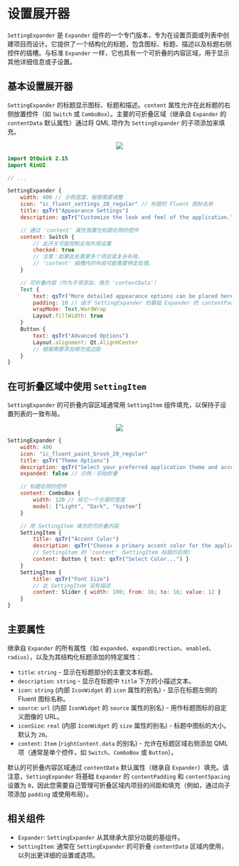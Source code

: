 # 设置展开器

`SettingExpander` 是 `Expander` 组件的一个专门版本，专为在设置页面或列表中创建项目而设计。它提供了一个结构化的标题，包含图标、标题、描述以及标题右侧控件的插槽。与标准 `Expander` 一样，它也具有一个可折叠的内容区域，用于显示其他详细信息或子设置。

## 基本设置展开器

`SettingExpander` 的标题显示图标、标题和描述。`content` 属性允许在此标题的右侧放置控件（如 `Switch` 或 `ComboBox`）。主要的可折叠区域（继承自 `Expander` 的 `contentData` 默认属性）通过将 QML 项作为 `SettingExpander` 的子项添加来填充。

<div align="center">
  <img src="/assets/images/Layout/SettingExpander/settingexpander-basic.png"> <!-- 占位符：图片路径待确认或创建 -->
</div>

```qml
import QtQuick 2.15
import RinUI

// ...

SettingExpander {
    width: 400 // 示例宽度，根据需要调整
    icon: "ic_fluent_settings_20_regular" // 标题的 Fluent 图标名称
    title: qsTr("Appearance Settings")
    description: qsTr("Customize the look and feel of the application.")

    // 通过 'content' 属性放置在标题右侧的控件
    content: Switch {
        // 此开关可能控制全局外观设置
        checked: true 
        // 注意：如果此处需要多个项目或复杂布局，
        // 'content' 插槽内的布局可能需要特定处理。
    }

    // 可折叠内容（作为子项添加，填充 'contentData'）
    Text {
        text: qsTr("More detailed appearance options can be placed here, inside the collapsible area.")
        padding: 10 // 由于 SettingExpander 的基础 Expander 的 contentPadding 为 0，因此添加填充
        wrapMode: Text.WordWrap
        Layout.fillWidth: true
    }
    Button {
        text: qsTr("Advanced Options")
        Layout.alignment: Qt.AlignHCenter
        // 根据需要添加填充或边距
    }
}
```

## 在可折叠区域中使用 `SettingItem`

`SettingExpander` 的可折叠内容区域通常用 `SettingItem` 组件填充，以保持子设置列表的一致布局。

<div align="center">
  <img src="/assets/images/Layout/SettingExpander/settingexpander-with-items.png"> <!-- 占位符：图片路径待确认或创建 -->
</div>

```qml
SettingExpander {
    width: 400
    icon: "ic_fluent_paint_brush_20_regular"
    title: qsTr("Theme Options")
    description: qsTr("Select your preferred application theme and accent color.")
    expanded: false // 示例：初始折叠

    // 标题右侧的控件
    content: ComboBox {
        width: 120 // 给它一个合理的宽度
        model: ["Light", "Dark", "System"]
    }

    // 用 SettingItem 填充的可折叠内容
    SettingItem {
        title: qsTr("Accent Color")
        description: qsTr("Choose a primary accent color for the application.")
        // SettingItem 的 'content'（SettingItem 标题的右侧）
        content: Button { text: qsTr("Select Color...") } 
    }
    SettingItem {
        title: qsTr("Font Size")
        // 此 SettingItem 没有描述
        content: Slider { width: 100; from: 10; to: 16; value: 12 }
    }
}
```

## 主要属性

继承自 `Expander` 的所有属性（如 `expanded`、`expandDirection`、`enabled`、`radius`），以及为其结构化标题添加的特定属性：

*   `title`: `string` - 显示在标题部分的主要文本标题。
*   `description`: `string` - 显示在标题中 `title` 下方的小描述文本。
*   `icon`: `string` (内部 `IconWidget` 的 `icon` 属性的别名) - 显示在标题左侧的 Fluent 图标名称。
*   `source`: `url` (内部 `IconWidget` 的 `source` 属性的别名) - 用作标题图标的自定义图像的 URL。
*   `iconSize`: `real` (内部 `IconWidget` 的 `size` 属性的别名) - 标题中图标的大小。默认为 `20`。
*   `content`: `Item` (`rightContent.data` 的别名) - 允许在标题区域右侧添加 QML 项（通常是单个控件，如 `Switch`、`ComboBox` 或 `Button`）。

默认的可折叠内容区域通过 `contentData` 默认属性（继承自 `Expander`）填充。请注意，`SettingExpander` 将基础 `Expander` 的 `contentPadding` 和 `contentSpacing` 设置为 `0`，因此您需要自己管理可折叠区域内项目的间距和填充（例如，通过向子项添加 `padding` 或使用布局）。

## 相关组件

*   `Expander`: `SettingExpander` 从其继承大部分功能的基组件。
*   `SettingItem`: 通常在 `SettingExpander` 的可折叠 `contentData` 区域内使用，以列出更详细的设置或选项。

```
